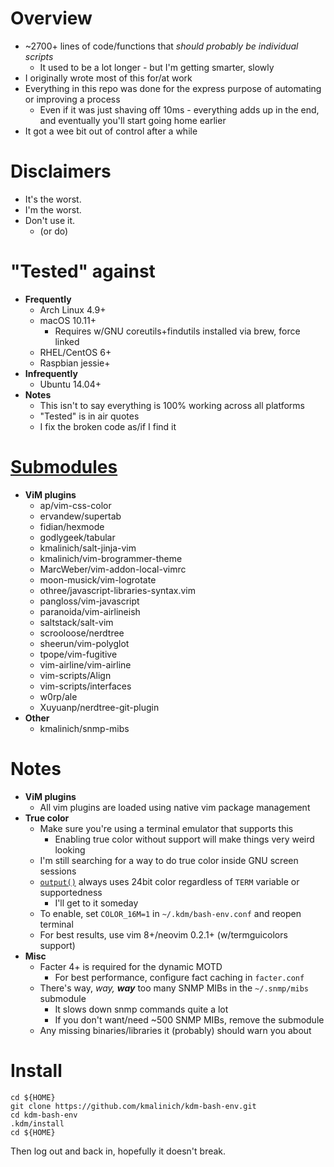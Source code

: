 # Overview
* ~2700+ lines of code/functions that _should probably be individual scripts_
  * It used to be a lot longer - but I'm getting smarter, slowly
* I originally wrote most of this for/at work
* Everything in this repo was done for the express purpose of automating or improving a process
  * Even if it was just shaving off 10ms - everything adds up in the end, and eventually you'll start going home earlier
* It got a wee bit out of control after a while

# Disclaimers
* It's the worst.
* I'm the worst.
* Don't use it.
  * (or do)

# "Tested" against
* **Frequently**
  * Arch Linux 4.9+
  * macOS 10.11+
    * Requires w/GNU coreutils+findutils installed via brew, force linked
  * RHEL/CentOS 6+
  * Raspbian jessie+
* **Infrequently**
  * Ubuntu 14.04+
* **Notes**
  * This isn't to say everything is 100% working across all platforms
  * "Tested" is in air quotes
  * I fix the broken code as/if I find it

# [Submodules](.gitmodules)
* **ViM plugins**
  * ap/vim-css-color
  * ervandew/supertab
  * fidian/hexmode
  * godlygeek/tabular
  * kmalinich/salt-jinja-vim
  * kmalinich/vim-brogrammer-theme
  * MarcWeber/vim-addon-local-vimrc
  * moon-musick/vim-logrotate
  * othree/javascript-libraries-syntax.vim
  * pangloss/vim-javascript
  * paranoida/vim-airlineish
  * saltstack/salt-vim
  * scrooloose/nerdtree
  * sheerun/vim-polyglot
  * tpope/vim-fugitive
  * vim-airline/vim-airline
  * vim-scripts/Align
  * vim-scripts/interfaces
  * w0rp/ale
  * Xuyuanp/nerdtree-git-plugin
* **Other**
  * kmalinich/snmp-mibs

# Notes
* **ViM plugins**
  * All vim plugins are loaded using native vim package management
* **True color**
  * Make sure you're using a terminal emulator that supports this
    * Enabling true color without support will make things very weird looking
  * I'm still searching for a way to do true color inside GNU screen sessions
  * [`output()`](.kdm/bashrc#L136-L285) always uses 24bit color regardless of `TERM` variable or supportedness
    * I'll get to it someday
  * To enable, set `COLOR_16M=1` in `~/.kdm/bash-env.conf` and reopen terminal
  * For best results, use vim 8+/neovim 0.2.1+ (w/termguicolors support)
* **Misc**
  * Facter 4+ is required for the dynamic MOTD
    * For best performance, configure fact caching in `facter.conf`
  * There's way, _way, **way**_ too many SNMP MIBs in the `~/.snmp/mibs` submodule
    * It slows down snmp commands quite a lot
    * If you don't want/need ~500 SNMP MIBs, remove the submodule
  * Any missing binaries/libraries it (probably) should warn you about

# Install
```
cd ${HOME}
git clone https://github.com/kmalinich/kdm-bash-env.git
cd kdm-bash-env
.kdm/install
cd ${HOME}
```
Then log out and back in, hopefully it doesn't break.

